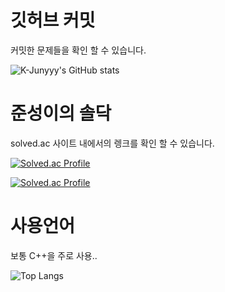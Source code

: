 # 깃허브 커밋

커밋한 문제들을 확인 할 수 있습니다.

![K-Junyyy's GitHub stats](https://github-readme-stats.vercel.app/api?username=ssjjss1&show_icons=true&theme=dark)

# 준성이의 솔닥

solved.ac 사이트 내에서의 렝크를 확인 할 수 있습니다.

[![Solved.ac Profile](http://mazassumnida.wtf/api/generate_badge?boj=ssjjss)](https://solved.ac/ssjjss)

[![Solved.ac Profile](http://mazassumnida.wtf/api/generate_badge?boj=ssjjss2)](https://solved.ac/ssjjss2)

# 사용언어

보통 C++을 주로 사용..

![Top Langs](https://github-readme-stats.vercel.app/api/top-langs/?username=ssjjss1&layout=compact&theme=dark)
